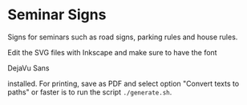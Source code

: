 # Seminar Signs

Signs for seminars such as road signs, parking rules and house rules.

Edit the SVG files with Inkscape and make sure to have the font

  DejaVu Sans

installed. For printing, save as PDF and select option "Convert texts to paths"
or faster is to run the script `./generate.sh`.
